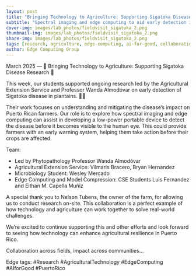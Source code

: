 ```yaml
---
layout: post
title: "Bringing Technology to Agriculture: Supporting Sigatoka Disease Research"
subtitle: "Spectral imaging and edge computing to aid early detection in plantains"
cover-img: images/lab_photos/fieldvisit_sigatoka_2.png
thumbnail-img: images/lab_photos/fieldvisit_sigatoka_2.png
share-img: images/lab_photos/fieldvisit_sigatoka_2.png
tags: [research, agriculture, edge-computing, ai-for-good, collaboration]
author: Edge Computing Group
---
```


March 2025 — 🌱 Bringing Technology to Agriculture: Supporting Sigatoka Disease Research 🌱

This week, our students supported ongoing research led by the Agricultural Extension Service and Professor Wanda Almodóvar on early detection of Sigatoka disease in plantains. 🍌🔬

Their work focuses on understanding and mitigating the disease’s impact on Puerto Rican farmers. Our role is to explore how spectral imaging and edge computing can assist in developing a low-power portable device to detect the disease before it becomes visible to the human eye. This could provide farmers with an early warning system, helping them take action before their crops are affected.

Team:
- Led by Phytopathology Professor Wanda Almodóvar
- Agricultural Extension Service: Vilmaris Bracero, Bryan Hernandez
- Microbiology Student: Wesley Mercado
- Edge Computing and Model Compression: CSE Students Luis Fernandez and Eithan M. Capella Muñiz

A special thank you to Nelson Tubens, the owner of the farm, for allowing us to conduct research on-site. This collaboration is a perfect example of how technology and agriculture can work together to solve real-world challenges.

We’re excited to continue supporting this and other efforts and look forward to seeing how technology can enhance agricultural resilience in Puerto Rico.

Collaboration across fields, impact across communities...

Edge tags: #Research #AgriculturalTechnology #EdgeComputing #AIforGood #PuertoRico


